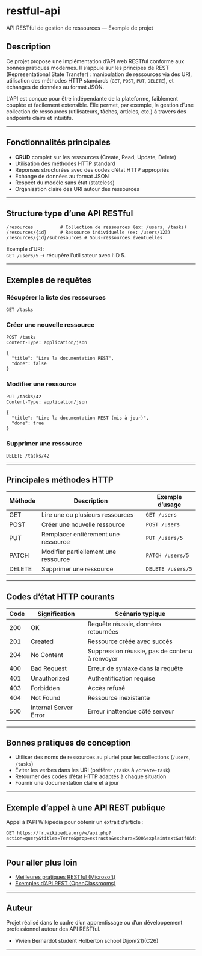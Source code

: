
# restful-api

API RESTful de gestion de ressources — Exemple de projet

## Description

Ce projet propose une implémentation d’API web RESTful conforme aux bonnes pratiques modernes. Il s’appuie sur les principes de REST (Representational State Transfer) : manipulation de ressources via des URI, utilisation des méthodes HTTP standards (`GET`, `POST`, `PUT`, `DELETE`), et échanges de données au format JSON.

L’API est conçue pour être indépendante de la plateforme, faiblement couplée et facilement extensible. Elle permet, par exemple, la gestion d’une collection de ressources (utilisateurs, tâches, articles, etc.) à travers des endpoints clairs et intuitifs.

---

## Fonctionnalités principales

- **CRUD** complet sur les ressources (Create, Read, Update, Delete)
- Utilisation des méthodes HTTP standard
- Réponses structurées avec des codes d’état HTTP appropriés
- Échange de données au format JSON
- Respect du modèle sans état (stateless)
- Organisation claire des URI autour des ressources

---

## Structure type d’une API RESTful

```
/resources          # Collection de ressources (ex: /users, /tasks)
/resources/{id}     # Ressource individuelle (ex: /users/123)
/resources/{id}/subresources # Sous-ressources éventuelles
```

Exemple d’URI :  
`GET /users/5` → récupère l’utilisateur avec l’ID 5.

---

## Exemples de requêtes

### Récupérer la liste des ressources

```http
GET /tasks
```

### Créer une nouvelle ressource

```http
POST /tasks
Content-Type: application/json

{
  "title": "Lire la documentation REST",
  "done": false
}
```

### Modifier une ressource

```http
PUT /tasks/42
Content-Type: application/json

{
  "title": "Lire la documentation REST (mis à jour)",
  "done": true
}
```

### Supprimer une ressource

```http
DELETE /tasks/42
```

---

## Principales méthodes HTTP

| Méthode | Description                            | Exemple d’usage                      |
|---------|----------------------------------------|--------------------------------------|
| GET     | Lire une ou plusieurs ressources       | `GET /users`                         |
| POST    | Créer une nouvelle ressource           | `POST /users`                        |
| PUT     | Remplacer entièrement une ressource    | `PUT /users/5`                       |
| PATCH   | Modifier partiellement une ressource   | `PATCH /users/5`                     |
| DELETE  | Supprimer une ressource                | `DELETE /users/5`                    |

---

## Codes d’état HTTP courants

| Code | Signification             | Scénario typique                                 |
|------|--------------------------|--------------------------------------------------|
| 200  | OK                       | Requête réussie, données retournées              |
| 201  | Created                  | Ressource créée avec succès                      |
| 204  | No Content               | Suppression réussie, pas de contenu à renvoyer   |
| 400  | Bad Request              | Erreur de syntaxe dans la requête                |
| 401  | Unauthorized             | Authentification requise                         |
| 403  | Forbidden                | Accès refusé                                     |
| 404  | Not Found                | Ressource inexistante                            |
| 500  | Internal Server Error    | Erreur inattendue côté serveur                   |

---

## Bonnes pratiques de conception

- Utiliser des noms de ressources au pluriel pour les collections (`/users`, `/tasks`)
- Éviter les verbes dans les URI (préférer `/tasks` à `/create-task`)
- Retourner des codes d’état HTTP adaptés à chaque situation
- Fournir une documentation claire et à jour

---

## Exemple d’appel à une API REST publique

Appel à l’API Wikipédia pour obtenir un extrait d’article :

```
GET https://fr.wikipedia.org/w/api.php?action=query&titles=Terre&prop=extracts&exchars=500&explaintext&utf8&format=json
```

---

## Pour aller plus loin

- [Meilleures pratiques RESTful (Microsoft)](https://learn.microsoft.com/fr-fr/azure/architecture/best-practices/api-design)
- [Exemples d’API REST (OpenClassrooms)](https://openclassrooms.com/fr/courses/6573181-adoptez-les-api-rest-pour-vos-projets-web/6824631-definissez-la-structure-de-votre-api-rest)

---

## Auteur

Projet réalisé dans le cadre d’un apprentissage ou d’un développement professionnel autour des API RESTful.
* Vivien Bernardot student Holberton school Dijon(21)(C26)

---
